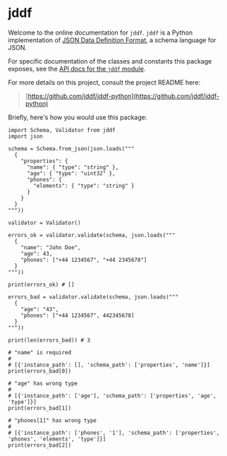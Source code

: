 # jddf

Welcome to the online documentation for `jddf`. `jddf` is a Python
implementation of [JSON Data Definition Format][jddf], a schema language for
JSON.

[jddf]: https://jddf.io

For specific documentation of the classes and constants this package exposes,
see the [API docs for the `jddf` module](jddf).

For more details on this project, consult the project README here:

> [https://github.com/jddf/jddf-python](https://github.com/jddf/jddf-python)

Briefly, here's how you would use this package:

```python3
import Schema, Validator from jddf
import json

schema = Schema.from_json(json.loads("""
  {
    "properties": {
      "name": { "type": "string" },
      "age": { "type": "uint32" },
      "phones": {
        "elements": { "type": "string" }
      }
    }
  }
"""))

validator = Validator()

errors_ok = validator.validate(schema, json.loads("""
  {
    "name": "John Doe",
    "age": 43,
    "phones": ["+44 1234567", "+44 2345678"]
  }
"""))

print(errors_ok) # []

errors_bad = validator.validate(schema, json.loads("""
  {
    "age": "43",
    "phones": ["+44 1234567", 442345678]
  }
"""))

print(len(errors_bad)) # 3

# "name" is required
#
# [{'instance_path': [], 'schema_path': ['properties', 'name']}]
print(errors_bad[0])

# "age" has wrong type
#
# [{'instance_path': ['age'], 'schema_path': ['properties', 'age', 'type']}]
print(errors_bad[1])

# "phones[1]" has wrong type
#
# [{'instance_path': ['phones', '1'], 'schema_path': ['properties', 'phones', 'elements', 'type']}]
print(errors_bad[2])
```
